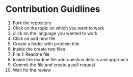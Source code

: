 # Contribution Guidlines
1. Fork the repository
2. Click on the topic on which you want to work
3. click on the language you wanted to work
4. Click on add new file
5. Create a folder with problem title
6. Inside the create two files
7. File 1: Readme file
8. Inside the readme file add question details and approach
9.  Commit the file and create a pull request
10.  Wait for the review 
